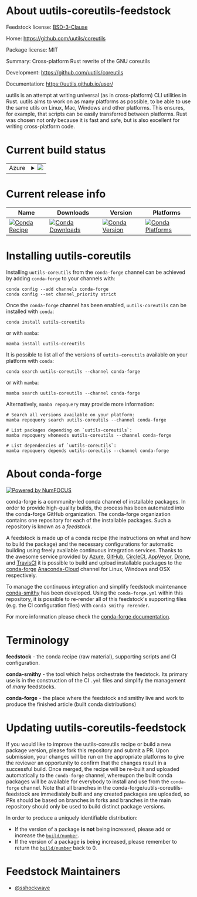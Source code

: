 About uutils-coreutils-feedstock
================================

Feedstock license: [BSD-3-Clause](https://github.com/conda-forge/uutils-coreutils-feedstock/blob/main/LICENSE.txt)

Home: https://github.com/uutils/coreutils

Package license: MIT

Summary: Cross-platform Rust rewrite of the GNU coreutils

Development: https://github.com/uutils/coreutils

Documentation: https://uutils.github.io/user/

uutils is an attempt at writing universal (as in cross-platform) CLI utilities in Rust.
uutils aims to work on as many platforms as possible,
to be able to use the same utils on Linux, Mac, Windows and other platforms.
This ensures, for example, that scripts can be easily transferred between platforms.
Rust was chosen not only because it is fast and safe,
but is also excellent for writing cross-platform code.


Current build status
====================


<table>
    
  <tr>
    <td>Azure</td>
    <td>
      <details>
        <summary>
          <a href="https://dev.azure.com/conda-forge/feedstock-builds/_build/latest?definitionId=18355&branchName=main">
            <img src="https://dev.azure.com/conda-forge/feedstock-builds/_apis/build/status/uutils-coreutils-feedstock?branchName=main">
          </a>
        </summary>
        <table>
          <thead><tr><th>Variant</th><th>Status</th></tr></thead>
          <tbody><tr>
              <td>linux_64</td>
              <td>
                <a href="https://dev.azure.com/conda-forge/feedstock-builds/_build/latest?definitionId=18355&branchName=main">
                  <img src="https://dev.azure.com/conda-forge/feedstock-builds/_apis/build/status/uutils-coreutils-feedstock?branchName=main&jobName=linux&configuration=linux%20linux_64_" alt="variant">
                </a>
              </td>
            </tr><tr>
              <td>osx_64</td>
              <td>
                <a href="https://dev.azure.com/conda-forge/feedstock-builds/_build/latest?definitionId=18355&branchName=main">
                  <img src="https://dev.azure.com/conda-forge/feedstock-builds/_apis/build/status/uutils-coreutils-feedstock?branchName=main&jobName=osx&configuration=osx%20osx_64_" alt="variant">
                </a>
              </td>
            </tr><tr>
              <td>osx_arm64</td>
              <td>
                <a href="https://dev.azure.com/conda-forge/feedstock-builds/_build/latest?definitionId=18355&branchName=main">
                  <img src="https://dev.azure.com/conda-forge/feedstock-builds/_apis/build/status/uutils-coreutils-feedstock?branchName=main&jobName=osx&configuration=osx%20osx_arm64_" alt="variant">
                </a>
              </td>
            </tr><tr>
              <td>win_64</td>
              <td>
                <a href="https://dev.azure.com/conda-forge/feedstock-builds/_build/latest?definitionId=18355&branchName=main">
                  <img src="https://dev.azure.com/conda-forge/feedstock-builds/_apis/build/status/uutils-coreutils-feedstock?branchName=main&jobName=win&configuration=win%20win_64_" alt="variant">
                </a>
              </td>
            </tr>
          </tbody>
        </table>
      </details>
    </td>
  </tr>
</table>

Current release info
====================

| Name | Downloads | Version | Platforms |
| --- | --- | --- | --- |
| [![Conda Recipe](https://img.shields.io/badge/recipe-uutils--coreutils-green.svg)](https://anaconda.org/conda-forge/uutils-coreutils) | [![Conda Downloads](https://img.shields.io/conda/dn/conda-forge/uutils-coreutils.svg)](https://anaconda.org/conda-forge/uutils-coreutils) | [![Conda Version](https://img.shields.io/conda/vn/conda-forge/uutils-coreutils.svg)](https://anaconda.org/conda-forge/uutils-coreutils) | [![Conda Platforms](https://img.shields.io/conda/pn/conda-forge/uutils-coreutils.svg)](https://anaconda.org/conda-forge/uutils-coreutils) |

Installing uutils-coreutils
===========================

Installing `uutils-coreutils` from the `conda-forge` channel can be achieved by adding `conda-forge` to your channels with:

```
conda config --add channels conda-forge
conda config --set channel_priority strict
```

Once the `conda-forge` channel has been enabled, `uutils-coreutils` can be installed with `conda`:

```
conda install uutils-coreutils
```

or with `mamba`:

```
mamba install uutils-coreutils
```

It is possible to list all of the versions of `uutils-coreutils` available on your platform with `conda`:

```
conda search uutils-coreutils --channel conda-forge
```

or with `mamba`:

```
mamba search uutils-coreutils --channel conda-forge
```

Alternatively, `mamba repoquery` may provide more information:

```
# Search all versions available on your platform:
mamba repoquery search uutils-coreutils --channel conda-forge

# List packages depending on `uutils-coreutils`:
mamba repoquery whoneeds uutils-coreutils --channel conda-forge

# List dependencies of `uutils-coreutils`:
mamba repoquery depends uutils-coreutils --channel conda-forge
```


About conda-forge
=================

[![Powered by
NumFOCUS](https://img.shields.io/badge/powered%20by-NumFOCUS-orange.svg?style=flat&colorA=E1523D&colorB=007D8A)](https://numfocus.org)

conda-forge is a community-led conda channel of installable packages.
In order to provide high-quality builds, the process has been automated into the
conda-forge GitHub organization. The conda-forge organization contains one repository
for each of the installable packages. Such a repository is known as a *feedstock*.

A feedstock is made up of a conda recipe (the instructions on what and how to build
the package) and the necessary configurations for automatic building using freely
available continuous integration services. Thanks to the awesome service provided by
[Azure](https://azure.microsoft.com/en-us/services/devops/), [GitHub](https://github.com/),
[CircleCI](https://circleci.com/), [AppVeyor](https://www.appveyor.com/),
[Drone](https://cloud.drone.io/welcome), and [TravisCI](https://travis-ci.com/)
it is possible to build and upload installable packages to the
[conda-forge](https://anaconda.org/conda-forge) [Anaconda-Cloud](https://anaconda.org/)
channel for Linux, Windows and OSX respectively.

To manage the continuous integration and simplify feedstock maintenance
[conda-smithy](https://github.com/conda-forge/conda-smithy) has been developed.
Using the ``conda-forge.yml`` within this repository, it is possible to re-render all of
this feedstock's supporting files (e.g. the CI configuration files) with ``conda smithy rerender``.

For more information please check the [conda-forge documentation](https://conda-forge.org/docs/).

Terminology
===========

**feedstock** - the conda recipe (raw material), supporting scripts and CI configuration.

**conda-smithy** - the tool which helps orchestrate the feedstock.
                   Its primary use is in the construction of the CI ``.yml`` files
                   and simplify the management of *many* feedstocks.

**conda-forge** - the place where the feedstock and smithy live and work to
                  produce the finished article (built conda distributions)


Updating uutils-coreutils-feedstock
===================================

If you would like to improve the uutils-coreutils recipe or build a new
package version, please fork this repository and submit a PR. Upon submission,
your changes will be run on the appropriate platforms to give the reviewer an
opportunity to confirm that the changes result in a successful build. Once
merged, the recipe will be re-built and uploaded automatically to the
`conda-forge` channel, whereupon the built conda packages will be available for
everybody to install and use from the `conda-forge` channel.
Note that all branches in the conda-forge/uutils-coreutils-feedstock are
immediately built and any created packages are uploaded, so PRs should be based
on branches in forks and branches in the main repository should only be used to
build distinct package versions.

In order to produce a uniquely identifiable distribution:
 * If the version of a package **is not** being increased, please add or increase
   the [``build/number``](https://docs.conda.io/projects/conda-build/en/latest/resources/define-metadata.html#build-number-and-string).
 * If the version of a package **is** being increased, please remember to return
   the [``build/number``](https://docs.conda.io/projects/conda-build/en/latest/resources/define-metadata.html#build-number-and-string)
   back to 0.

Feedstock Maintainers
=====================

* [@sshockwave](https://github.com/sshockwave/)

